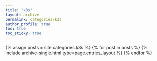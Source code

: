 ```yaml
---
title: "k3s"
layout: archive
permalink: categories/k3s
author_profile: true
toc: true
toc_sticky: true
---
```

{% assign posts = site.categories.k3s %}
{% for post in posts %} {% include archive-single.html type=page.entries_layout %} {% endfor %}